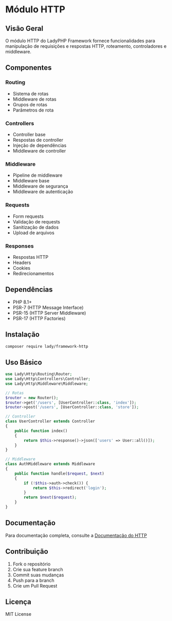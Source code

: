 # Módulo HTTP

## Visão Geral
O módulo HTTP do LadyPHP Framework fornece funcionalidades para manipulação de requisições e respostas HTTP, roteamento, controladores e middleware.

## Componentes

### Routing
- Sistema de rotas
- Middleware de rotas
- Grupos de rotas
- Parâmetros de rota

### Controllers
- Controller base
- Respostas de controller
- Injeção de dependências
- Middleware de controller

### Middleware
- Pipeline de middleware
- Middleware base
- Middleware de segurança
- Middleware de autenticação

### Requests
- Form requests
- Validação de requests
- Sanitização de dados
- Upload de arquivos

### Responses
- Respostas HTTP
- Headers
- Cookies
- Redirecionamentos

## Dependências
- PHP 8.1+
- PSR-7 (HTTP Message Interface)
- PSR-15 (HTTP Server Middleware)
- PSR-17 (HTTP Factories)

## Instalação
```bash
composer require lady/framework-http
```

## Uso Básico
```php
use Lady\Http\Routing\Router;
use Lady\Http\Controllers\Controller;
use Lady\Http\Middleware\Middleware;

// Rotas
$router = new Router();
$router->get('/users', [UserController::class, 'index']);
$router->post('/users', [UserController::class, 'store']);

// Controller
class UserController extends Controller
{
    public function index()
    {
        return $this->response()->json(['users' => User::all()]);
    }
}

// Middleware
class AuthMiddleware extends Middleware
{
    public function handle($request, $next)
    {
        if (!$this->auth->check()) {
            return $this->redirect('login');
        }
        return $next($request);
    }
}
```

## Documentação
Para documentação completa, consulte a [Documentação do HTTP](docs/http.md)

## Contribuição
1. Fork o repositório
2. Crie sua feature branch
3. Commit suas mudanças
4. Push para a branch
5. Crie um Pull Request

## Licença
MIT License 